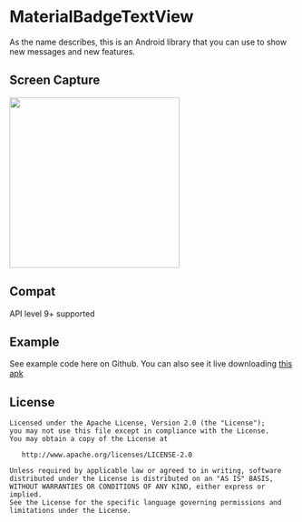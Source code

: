 # MaterialBadgeTextView
As the name describes, this is an Android library that you can use to show new messages and new features.

## Screen Capture
<img src="https://github.com/matrixxun/MaterialBadgeTextView/blob/master/MaterialBadgeTextView/art/device-2016-11-17-171018.png" width="300">

## Compat
API level 9+ supported

## Example
See example code here on Github. You can also see it live downloading [this apk](https://raw.githubusercontent.com/matrixxun/MaterialBadgeTextView/master/MaterialBadgeTextView/apk/app-debug.apk)

License
--------


    Licensed under the Apache License, Version 2.0 (the "License");
    you may not use this file except in compliance with the License.
    You may obtain a copy of the License at

       http://www.apache.org/licenses/LICENSE-2.0

    Unless required by applicable law or agreed to in writing, software
    distributed under the License is distributed on an "AS IS" BASIS,
    WITHOUT WARRANTIES OR CONDITIONS OF ANY KIND, either express or implied.
    See the License for the specific language governing permissions and
    limitations under the License.
